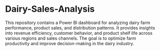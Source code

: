 # Dairy-Sales-Analysis
This repository contains a Power BI dashboard for analyzing dairy farm performance, product sales, and distribution patterns. It provides insights into revenue efficiency, customer behavior, and product shelf life across various regions and sales channels. The goal is to optimize farm productivity and improve decision-making in the dairy industry.
